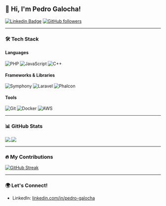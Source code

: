 ## 👋 Hi, I'm Pedro Galocha!

[![Linkedin Badge](https://img.shields.io/badge/-LinkedIn-blue?style=flat&logo=Linkedin&logoColor=white)](https://www.linkedin.com/in/pedro-galocha-65a784a6/)
[![GitHub followers](https://img.shields.io/github/followers/pgalocha?label=Follow&style=social)](https://github.com/pgalocha)

---

### 🛠️ Tech Stack

#### Languages
![PHP](https://img.shields.io/badge/-PHP-3776AB?style=flat&logo=php&logoColor=white)
![JavaScript](https://img.shields.io/badge/-JavaScript-F7DF1E?style=flat&logo=javascript&logoColor=black)
![C++](https://img.shields.io/badge/-MYSQL-00599C?style=flat&logo=mysql&logoColor=white)

#### Frameworks & Libraries
![Symphony](https://img.shields.io/badge/-Symphony-61DAFB?style=flat&logo=symphony&logoColor=black)
![Laravel](https://img.shields.io/badge/-Laravel-F05032?style=flat&logo=laravel&logoColor=white)
![Phalcon](https://img.shields.io/badge/-Phalcon-092E20?style=flat&logo=phalcon&logoColor=white)

#### Tools
![Git](https://img.shields.io/badge/-Git-F05032?style=flat&logo=git&logoColor=white)
![Docker](https://img.shields.io/badge/-Docker-2496ED?style=flat&logo=docker&logoColor=white)
![AWS](https://img.shields.io/badge/-AWS-232F3E?style=flat&logo=amazonaws&logoColor=white)

---

### 📊 GitHub Stats
<a href="https://github.com/yourusername">
  <img align="center" src="https://github-readme-stats.vercel.app/api?username=pgalocha&show_icons=true&theme=radical&count_private=true&hide=contribs" />
</a>
<a href="https://github.com/yourusername">
  <img align="center" src="https://github-readme-stats.vercel.app/api/top-langs/?username=pgalocha&layout=compact&theme=radical" />
</a>

---

### 🔥 My Contributions
[![GitHub Streak](https://streak-stats.demolab.com/?user=pgalocha&theme=dark)](https://git.io/streak-stats)

---

### 🌍 Let's Connect!
- LinkedIn: [linkedin.com/in/pedro-galocha](https://www.linkedin.com/in/pedro-galocha-65a784a6/)
